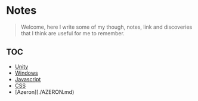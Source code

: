 # Notes
> Welcome, here I write some of my though, notes, link and discoveries that I think are useful for me to remember.

## TOC
- [Unity](./UNITY.md)
- [Windows](./WINDOWS.md)
- [Javascript](./JAVASCRIPT.md)
- [CSS](./CSS.md)
- [Azeron][./AZERON.md)
